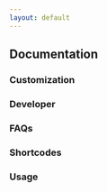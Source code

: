 ```yaml
---
layout: default
---
```


## Documentation

### Customization

### Developer

### FAQs

### Shortcodes

### Usage	